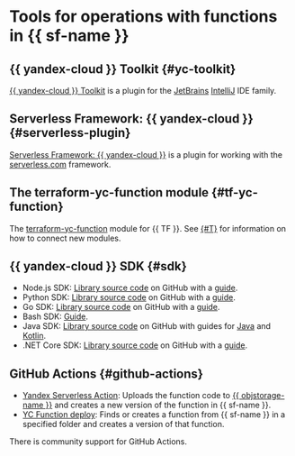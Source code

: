 # Tools for operations with functions in {{ sf-name }}

## {{ yandex-cloud }} Toolkit {#yc-toolkit}

[{{ yandex-cloud }} Toolkit](https://github.com/yandex-cloud/ide-plugin-jetbrains) is a plugin for the [JetBrains](https://www.jetbrains.com/) [IntelliJ](https://www.jetbrains.com/ru-ru/opensource/idea/) IDE family.

## Serverless Framework: {{ yandex-cloud }} {#serverless-plugin}

[Serverless Framework: {{ yandex-cloud }}](https://github.com/yandex-cloud/serverless-plugin) is a plugin for working with the [serverless.com](https://github.com/serverless/serverless) framework.

## The terraform-yc-function module {#tf-yc-function}

The [terraform-yc-function](https://github.com/terraform-yc-modules/terraform-yc-function) module for {{ TF }}. See [{#T}](../tutorials/infrastructure-management/terraform-modules.md) for information on how to connect new modules.

## {{ yandex-cloud }} SDK {#sdk}

* Node.js SDK: [Library source code](https://github.com/yandex-cloud/nodejs-sdk) on GitHub with a [guide](lang/nodejs/sdk.md).
* Python SDK: [Library source code](https://github.com/yandex-cloud/python-sdk) on GitHub with a [guide](lang/python/sdk.md).
* Go SDK: [Library source code](https://github.com/yandex-cloud/go-sdk) on GitHub with a [guide](lang/golang/sdk.md).
* Bash SDK: [Guide](lang/bash/sdk.md).
* Java SDK: [Library source code](https://github.com/yandex-cloud/java-sdk) on GitHub with guides for [Java](lang/java/sdk.md) and [Kotlin](lang/kotlin/sdk.md).
* .NET Core SDK: [Library source code](https://github.com/yandex-cloud/dotnet-sdk) on GitHub with a [guide](lang/csharp/sdk.md).

## GitHub Actions {#github-actions}

* [Yandex Serverless Action](https://github.com/marketplace/actions/yandex-serverless-action): Uploads the function code to [{{ objstorage-name }}](../storage/) and creates a new version of the function in {{ sf-name }}.
* [YC Function deploy](https://github.com/marketplace/actions/yc-function-deploy): Finds or creates a function from {{ sf-name }} in a specified folder and creates a version of that function.

There is community support for GitHub Actions.
